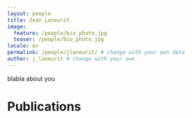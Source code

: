 ```yaml
---
layout: people
title: Jean Laneurit
image:
  feature: /people/bio_photo.jpg 
  teaser: /people/bio_photo.jpg 
locale: en
permalink: /people/jlaneurit/ # change with your own data
author: j_laneurit # change with your own 
---
```


blabla about you

# Publications
<!-- {% bibliography --file JohnDoe %} -->
